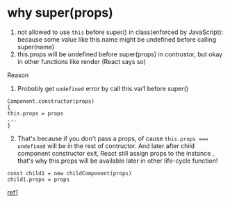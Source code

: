 # why super(props)

1.  not allowed to use `this` before super() in class(enforced by JavaScript): because some value like this.name might be undefined before calling super(name)
2.  this.props will be undefined before super(props) in contrustor, but okay in other functions like render (React says so)

Reason

1. Probobly get `undefined` error by call this.var1 before super()

```
Component.constructor(props)
{
this.props = props 
...
}
``` 

2. That's because if you don't pass a props, of cause ```this.props === undefined``` will be in the rest of contructor. 
And later after child component constructor exit, React still assign props to the instance , that's why this.props will be available later
in other life-cycle function!
``` 
const child1 = new childComponent(props)
child1.props = props
```


[ref1](https://overreacted.io/why-do-we-write-super-props/)
